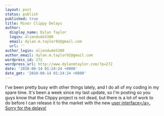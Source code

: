 ```yaml
---
layout: post
status: publish
published: true
title: Minor Clippy Delays
author:
  display_name: Dylan Taylor
  login: aliendude5300
  email: dylan.m.taylor92@gmail.com
  url: ''
author_login: aliendude5300
author_email: dylan.m.taylor92@gmail.com
wordpress_id: 272
wordpress_url: http://www.dylanmtaylor.com/?p=272
date: '2010-08-14 01:24:24 +0000'
date_gmt: '2010-08-14 01:24:24 +0000'
---
```

<p>I've been pretty busy with other things lately, and I do all of my coding in my spare time. It's been a week since my last update, so I'm posting so you guys know that the Clippy project is not dead, but there is a lot of work to do before I can release it to the market with the new <a class="zem_slink" title="User interface" rel="wikipedia" href="http:&#47;&#47;en.wikipedia.org&#47;wiki&#47;User_interface">user interface<&#47;a>. Sorry for the delays!</p>
